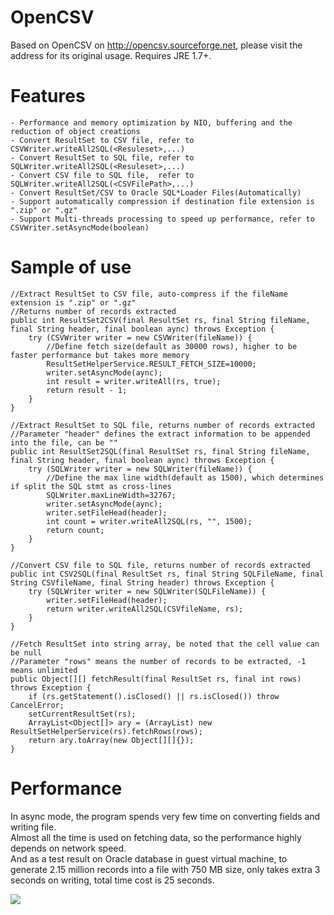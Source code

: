# OpenCSV
Based on OpenCSV on http://opencsv.sourceforge.net, please visit the address for its original usage.
Requires JRE 1.7+.

# Features
    - Performance and memory optimization by NIO, buffering and the reduction of object creations
    - Convert ResultSet to CSV file, refer to CSVWriter.writeAll2SQL(<Resuleset>,...) 
    - Convert ResultSet to SQL file, refer to SQLWriter.writeAll2SQL(<Resuleset>,...) 
    - Convert CSV file to SQL file,  refer to SQLWriter.writeAll2SQL(<CSVFilePath>,...)
    - Convert ResultSet/CSV to Oracle SQL*Loader Files(Automatically)
    - Support automatically compression if destination file extension is ".zip" or ".gz"
    - Support Multi-threads processing to speed up performance, refer to CSVWriter.setAsyncMode(boolean) 
    
# Sample of use

    //Extract ResultSet to CSV file, auto-compress if the fileName extension is ".zip" or ".gz"
    //Returns number of records extracted
    public int ResultSet2CSV(final ResultSet rs, final String fileName, final String header, final boolean aync) throws Exception {
        try (CSVWriter writer = new CSVWriter(fileName)) {
            //Define fetch size(default as 30000 rows), higher to be faster performance but takes more memory
            ResultSetHelperService.RESULT_FETCH_SIZE=10000;
            writer.setAsyncMode(aync);
            int result = writer.writeAll(rs, true);
            return result - 1;
        }
    }
    
    //Extract ResultSet to SQL file, returns number of records extracted
    //Parameter "header" defines the extract information to be appended into the file, can be ""
    public int ResultSet2SQL(final ResultSet rs, final String fileName, final String header, final boolean aync) throws Exception {
        try (SQLWriter writer = new SQLWriter(fileName)) {
            //Define the max line width(default as 1500), which determines if split the SQL stmt as cross-lines
            SQLWriter.maxLineWidth=32767;
            writer.setAsyncMode(aync);
            writer.setFileHead(header);
            int count = writer.writeAll2SQL(rs, "", 1500);
            return count;
        }
    }
    
    //Convert CSV file to SQL file, returns number of records extracted
    public int CSV2SQL(final ResultSet rs, final String SQLFileName, final String CSVfileName, final String header) throws Exception {
        try (SQLWriter writer = new SQLWriter(SQLFileName)) {
            writer.setFileHead(header);
            return writer.writeAll2SQL(CSVfileName, rs);
        }
    }
    
    //Fetch ResultSet into string array, be noted that the cell value can be null
    //Parameter "rows" means the number of records to be extracted, -1 means unlimited
    public Object[][] fetchResult(final ResultSet rs, final int rows) throws Exception {
        if (rs.getStatement().isClosed() || rs.isClosed()) throw CancelError;
        setCurrentResultSet(rs);
        ArrayList<Object[]> ary = (ArrayList) new ResultSetHelperService(rs).fetchRows(rows);
        return ary.toArray(new Object[][]{});
    }

# Performance
In async mode, the program spends very few time on converting fields and writing file.<br/>
Almost all the time is used on fetching data, so the performance highly depends on network speed.<br/>
And as a test result on Oracle database in guest virtual machine, to generate 2.15 million records into a file with 750 MB size, only takes extra 3 seconds on writing, total time cost is 25 seconds.<br/>

[drag]:https://raw.githubusercontent.com/hyee/OpenCSV/master/test/sshot.png
![][drag] 
